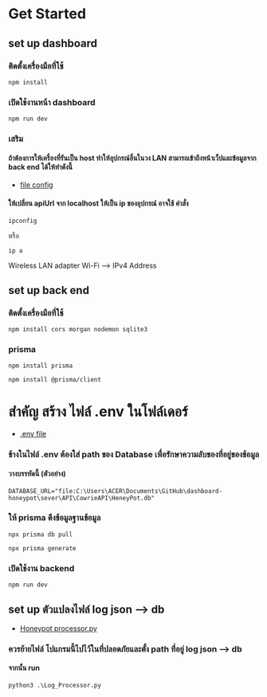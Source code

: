 # Get Started



## set up dashboard
### ติดตั้งเครื่องมือที่ใช้
```
npm install
```

### เปิดใช้งานหน้า dashboard
```
npm run dev
```

### เสริม
#### ถ้าต้องการให้เครื่องที่รันเป็น host ทำให้อุปกรณ์อื่นในวง LAN สามารถเข้าถึงหน้าเว็ปและข้อมูลจาก back end ได้ให้ทำดังนี้

* [file config](/DashboardV2/src/serviceApi/index.tsx)
#### ให้เปลี่ยน apiUrl จาก localhost ให้เป็น ip ของอุปกรณ์ อาจใช้ คำสั่ง
```
ipconfig
```
หรือ
```
ip a
```
Wireless LAN adapter Wi-Fi --> IPv4 Address



## set up back end
### ติดตั้งเครื่องมือที่ใช้
```
npm install cors morgan nodemon sqlite3
```
### prisma
```
npm install prisma
```
```
npm install @prisma/client
```

# สำคัญ สร้าง ไฟล์ .env ในโฟล์เดอร์
* [.env file](/sever/API/CowrieAPI/)

### ข้างในไฟล์ .env ต้องใส่ path ของ Database เพื่อรักษาความลับของที่อยู่ของข้อมูล
#### วางบรรทัดนี้ (ตัวอย่าง)
```
DATABASE_URL="file:C:\Users\ACER\Documents\GitHub\dashboard-honeypot\sever\API\CowrieAPI\HeneyPot.db"
```

### ให้ prisma ดึงข้อมูลฐานข้อมูล
```
npx prisma db pull
```
```
npx prisma generate
```

### เปิดใช้งาน backend
```
npm run dev
```

## set up ตัวแปลงไฟล์ log json --> db
* [Honeypot processor.py](/sever/Honeypot_Log_Processor.py)

### ควรย้ายไฟล์ โปแกรมนี้ไปไว้ในที่ปลอดภัยและตั้ง path ที่อยู่ log json --> db
#### จากนั้น run 
```
python3 .\Log_Processor.py
```
